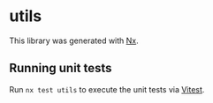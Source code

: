 # utils

This library was generated with [Nx](https://nx.dev).

## Running unit tests

Run `nx test utils` to execute the unit tests via [Vitest](https://vitest.dev/).
